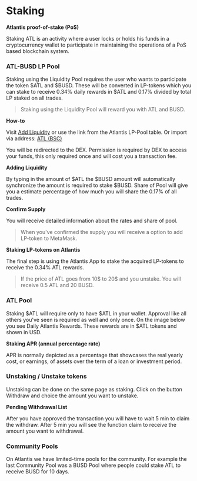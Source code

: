 # Staking

**Atlantis proof-of-stake (PoS)**

Staking ATL is an activity where a user locks or holds his funds in a cryptocurrency wallet to participate in maintaining the operations of a PoS based blockchain system.

### ATL-BUSD LP Pool

Staking using the Liquidity Pool requires the user who wants to participate the token $ATL and $BUSD. These will be converted in LP-tokens which you can stake to receive 0.34% daily rewards in $ATL and 0.17% divided by total LP staked on all trades.

> Staking using the Liquidity Pool will reward you with ATL and BUSD.

**How-to**

Visit [Add Liquidity](https://app.1inch.io/#/56/swap/BUSD/0x1fd991fb6c3102873ba68a4e6e6a87b3a5c10271/import-token) or use the link from the Atlantis LP-Pool table. Or import via address: [ATL (BSC)](https://bscscan.com/token/0x1fd991fb6c3102873ba68a4e6e6a87b3a5c10271)

You will be redirected to the DEX. Permission is required by DEX to access your funds, this only required once and will cost you a transaction fee.

**Adding Liquidity**

By typing in the amount of $ATL the $BUSD amount will automatically synchronize the amount is required to stake $BUSD. Share of Pool will give you a estimate percentage of how much you will share the 0.17% of all trades.

**Confirm Supply**

You will receive detailed information about the rates and share of pool.

> When you've confirmed the supply you will receive a option to add LP-token to MetaMask.

**Staking LP-tokens on Atlantis**

The final step is using the Atlantis App to stake the acquired LP-tokens to receive the 0.34% ATL rewards.

> If the price of ATL goes from 10$ to 20$ and you unstake. You will receive 0.5 ATL and 20 BUSD.

### ATL Pool

Staking $ATL will require only to have $ATL in your wallet. Approval like all others you've seen is required as well and only once. On the image below you see Daily Atlantis Rewards. These rewards are in $ATL tokens and shown in USD.

**Staking APR (annual percentage rate)**

APR is normally depicted as a percentage that showcases the real yearly cost, or earnings, of assets over the term of a loan or investment period.

### Unstaking / Unstake tokens

Unstaking can be done on the same page as staking. Click on the button Withdraw and choice the amount you want to unstake.

**Pending Withdrawal List**

After you have approved the transaction you will have to wait 5 min to claim the withdraw. After 5 min you will see the function claim to receive the amount you want to withdrawal.

### Community Pools

On Atlantis we have limited-time pools for the community. For example the last Community Pool was a BUSD Pool where people could stake ATL to receive BUSD for 10 days.
